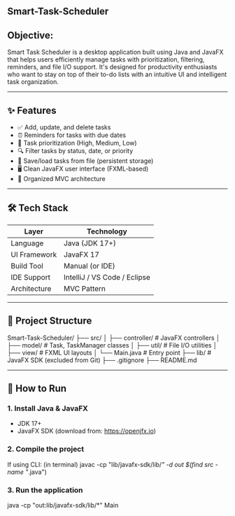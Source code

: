 ## Smart-Task-Scheduler
## Objective:
Smart Task Scheduler is a desktop application built using Java and JavaFX that helps users efficiently manage tasks with prioritization, filtering, reminders, and file I/O support. It's designed for productivity enthusiasts who want to stay on top of their to-do lists with an intuitive UI and intelligent task organization.

---

## ✨ Features

- ✅ Add, update, and delete tasks
- ⏰ Reminders for tasks with due dates
- 🎯 Task prioritization (High, Medium, Low)
- 🔍 Filter tasks by status, date, or priority
- 💾 Save/load tasks from file (persistent storage)
- 🖥️ Clean JavaFX user interface (FXML-based)
- 📂 Organized MVC architecture

---

## 🛠️ Tech Stack

| Layer         | Technology       |
|--------------|------------------|
| Language      | Java (JDK 17+)   |
| UI Framework  | JavaFX 17        |
| Build Tool    | Manual (or IDE)  |
| IDE Support   | IntelliJ / VS Code / Eclipse |
| Architecture  | MVC Pattern      |

---

## 📁 Project Structure
Smart-Task-Scheduler/
├── src/
│ ├── controller/ # JavaFX controllers
│ ├── model/ # Task, TaskManager classes
│ ├── util/ # File I/O utilities
│ ├── view/ # FXML UI layouts
│ └── Main.java # Entry point
├── lib/ # JavaFX SDK (excluded from Git)
├── .gitignore
├── README.md


---

## 🚀 How to Run

### 1. Install Java & JavaFX
- JDK 17+
- JavaFX SDK (download from: https://openjfx.io)

### 2. Compile the project
If using CLI:
(in terminal)
javac -cp "lib/javafx-sdk/lib/*" -d out $(find src -name "*.java")
### 3. Run the application
java -cp "out:lib/javafx-sdk/lib/*" Main

